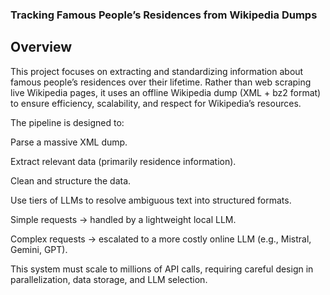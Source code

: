 ### Tracking Famous People’s Residences from Wikipedia Dumps
## Overview

This project focuses on extracting and standardizing information about famous people’s residences over their lifetime.
Rather than web scraping live Wikipedia pages, it uses an offline Wikipedia dump (XML + bz2 format) to ensure efficiency, scalability, and respect for Wikipedia’s resources.

The pipeline is designed to:

Parse a massive XML dump.

Extract relevant data (primarily residence information).

Clean and structure the data.

Use tiers of LLMs to resolve ambiguous text into structured formats.

Simple requests → handled by a lightweight local LLM.

Complex requests → escalated to a more costly online LLM (e.g., Mistral, Gemini, GPT).

This system must scale to millions of API calls, requiring careful design in parallelization, data storage, and LLM selection.